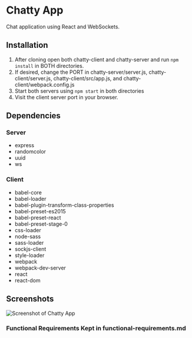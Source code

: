 # Chatty App

Chat application using React and WebSockets. 

## Installation

1. After cloning open both chatty-client and chatty-server and run `npm install` in BOTH directories.
2. If desired, change the PORT in chatty-server/server.js, chatty-client/server.js, chatty-client/src/app.js, and chatty-client/webpack.config.js
3. Start both servers using `npm start` in both directories
4. Visit the client server port in your browser.

## Dependencies

### Server

  - express
  - randomcolor
  - uuid
  - ws

### Client

  - babel-core
  - babel-loader
  - babel-plugin-transform-class-properties
  - babel-preset-es2015
  - babel-preset-react
  - babel-preset-stage-0
  - css-loader
  - node-sass
  - sass-loader
  - sockjs-client
  - style-loader
  - webpack
  - webpack-dev-server
  - react
  - react-dom

  ## Screenshots

![Screenshot of Chatty App](Chatty/docs/Chatty-App-Screenshot.png)

### Functional Requirements Kept in functional-requirements.md